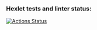 ### Hexlet tests and linter status:
[![Actions Status](https://github.com/RogerSMTH23/frontend-project-lvl1/workflows/hexlet-check/badge.svg)](https://github.com/RogerSMTH23/frontend-project-lvl1/actions)
